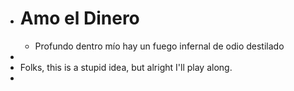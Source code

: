 - # Amo el Dinero
	- Profundo dentro mío hay un fuego infernal de odio destilado
-
- Folks, this is a stupid idea, but alright I'll play along.
-